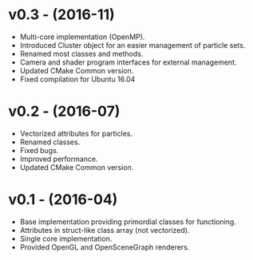 # v0.3 - (2016-11)
* Multi-core implementation (OpenMP).
* Introduced Cluster object for an easier management of particle sets.
* Renamed most classes and methods.
* Camera and shader program interfaces for external management.
* Updated CMake Common version.
* Fixed compilation for Ubuntu 16.04

# v0.2 - (2016-07)
* Vectorized attributes for particles.
* Renamed classes.
* Fixed bugs.
* Improved performance.
* Updated CMake Common version.

# v0.1 - (2016-04) 
* Base implementation providing primordial classes for functioning.
* Attributes in struct-like class array (not vectorized).
* Single core implementation.
* Provided OpenGL and OpenSceneGraph renderers.

